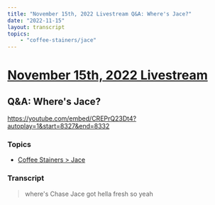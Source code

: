 ```yaml
---
title: "November 15th, 2022 Livestream Q&A: Where's Jace?"
date: "2022-11-15"
layout: transcript
topics:
    - "coffee-stainers/jace"
---
```

# [November 15th, 2022 Livestream](../2022-11-15.md)
## Q&A: Where's Jace?
https://youtube.com/embed/CREPrQ23Dt4?autoplay=1&start=8327&end=8332

### Topics
* [Coffee Stainers > Jace](../topics/coffee-stainers/jace.md)

### Transcript

> where's Chase Jace got hella fresh so yeah

